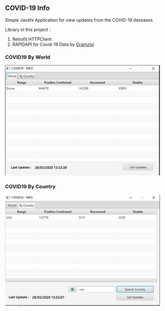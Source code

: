 ## COVID-19 Info ##

Simple Javafx Application for view updates from the COVID-19 deseases

Library in this project :
1. Retrofit HTTPClient
2. RAPIDAPI for Covid-19 Data by 
[Gramzivi](https://rapidapi.com/Gramzivi/api/covid-19-data)

### COVID19 By World ###
![world](https://github.com/raviMukti/covid-19-info-javafx/blob/master/src/main/resources/assets/img/capture-world.png)

### COVID19 By Country ###
![country](https://github.com/raviMukti/covid-19-info-javafx/blob/master/src/main/resources/assets/img/capture-searchbycountry.png)
